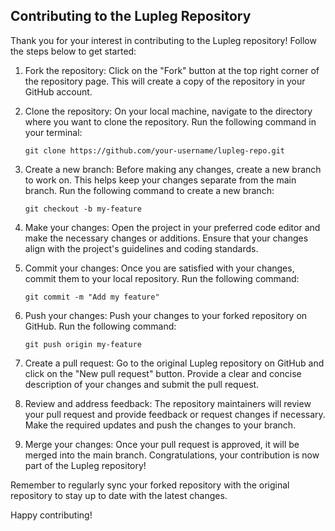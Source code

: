 ## Contributing to the Lupleg Repository

Thank you for your interest in contributing to the Lupleg repository! Follow the steps below to get started:

1. Fork the repository: Click on the "Fork" button at the top right corner of the repository page. This will create a copy of the repository in your GitHub account.

2. Clone the repository: On your local machine, navigate to the directory where you want to clone the repository. Run the following command in your terminal:

    ```
    git clone https://github.com/your-username/lupleg-repo.git
    ```

3. Create a new branch: Before making any changes, create a new branch to work on. This helps keep your changes separate from the main branch. Run the following command to create a new branch:

    ```
    git checkout -b my-feature
    ```

4. Make your changes: Open the project in your preferred code editor and make the necessary changes or additions. Ensure that your changes align with the project's guidelines and coding standards.

5. Commit your changes: Once you are satisfied with your changes, commit them to your local repository. Run the following command:

    ```
    git commit -m "Add my feature"
    ```

6. Push your changes: Push your changes to your forked repository on GitHub. Run the following command:

    ```
    git push origin my-feature
    ```

7. Create a pull request: Go to the original Lupleg repository on GitHub and click on the "New pull request" button. Provide a clear and concise description of your changes and submit the pull request.

8. Review and address feedback: The repository maintainers will review your pull request and provide feedback or request changes if necessary. Make the required updates and push the changes to your branch.

9. Merge your changes: Once your pull request is approved, it will be merged into the main branch. Congratulations, your contribution is now part of the Lupleg repository!

Remember to regularly sync your forked repository with the original repository to stay up to date with the latest changes.

Happy contributing!
